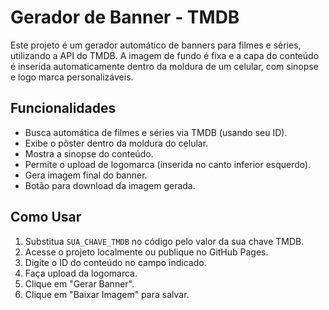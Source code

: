 # Gerador de Banner - TMDB

Este projeto é um gerador automático de banners para filmes e séries, utilizando a API do TMDB. A imagem de fundo é fixa e a capa do conteúdo é inserida automaticamente dentro da moldura de um celular, com sinopse e logo marca personalizáveis.

## Funcionalidades

- Busca automática de filmes e séries via TMDB (usando seu ID).
- Exibe o pôster dentro da moldura do celular.
- Mostra a sinopse do conteúdo.
- Permite o upload de logomarca (inserida no canto inferior esquerdo).
- Gera imagem final do banner.
- Botão para download da imagem gerada.

## Como Usar

1. Substitua `SUA_CHAVE_TMDB` no código pelo valor da sua chave TMDB.
2. Acesse o projeto localmente ou publique no GitHub Pages.
3. Digite o ID do conteúdo no campo indicado.
4. Faça upload da logomarca.
5. Clique em "Gerar Banner".
6. Clique em "Baixar Imagem" para salvar.

